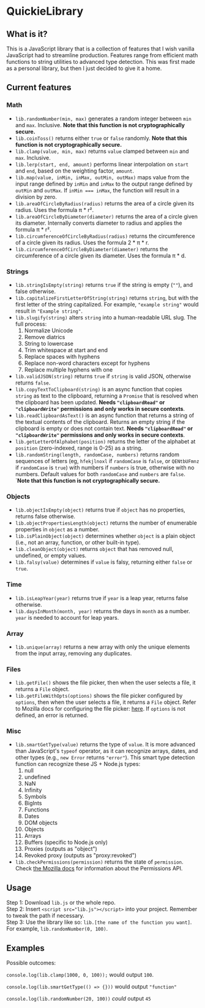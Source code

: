 # QuickieLibrary

## What is it?
This is a JavaScript library that is a collection of features that I wish vanilla JavaScript had to streamline production. Features range from efficient math functions to string utilities to advanced type detection. This was first made as a personal library, but then I just decided to give it a home.

## Current features
### Math
- `lib.randomNumber(min, max)` generates a random integer between `min` and `max`. Inclusive. **Note that this function is not cryptographically secure.**
- `lib.coinToss()` returns either `true` or `false` randomly. **Note that this function is not cryptographically secure.**
- `lib.clamp(value, min, max)` returns `value` clamped between `min` and `max`. Inclusive.
- `lib.lerp(start, end, amount)` performs linear interpolation on `start` and `end`, based on the weighting factor, `amount`.
- `lib.map(value, inMin, inMax, outMin, outMax)` maps value from the input range defined by `inMin` and `inMax` to the output range defined by `outMin` and `outMax`.
If `inMin === inMax`, the function will result in a division by zero.
- `lib.areaOfCircleByRadius(radius)` returns the area of a circle given its radius. Uses the formula π * r².
- `lib.areaOfCircleByDiameter(diameter)` returns the area of a circle given its diameter. Internally converts diameter to radius and applies the formula π * r².
- `lib.circumferenceOfCircleByRadius(radius)` returns the circumference of a circle given its radius. Uses the formula 2 * π * r.
- `lib.circumferenceOfCircleByDiameter(diameter)` returns the circumference of a circle given its diameter. Uses the formula π * d.
### Strings
- `lib.stringIsEmpty(string)` returns `true` if the string is empty (`""`), and false otherwise.
- `lib.capitalizeFirstLetterOfString(string)` returns `string`, but with the first letter of the string capitalized. For example, `"example string"` would result in `"Example string"`.
- `lib.slugify(string)` alters `string` into a human-readable URL slug. The full process:
  1. Normalize Unicode
  2. Remove diatrics
  3. String to lowercase
  4. Trim whitespace at start and end
  5. Replace spaces with hyphens
  6. Replace non-word characters except for hyphens
  7. Replace multiple hyphens with one
- `lib.validJSON(string)` returns `true` if `string` is valid JSON, otherwise returns `false`.
- `lib.copyTextToClipboard(string)` is an async function that copies `string` as text to the clipboard, returning a `Promise` that is resolved when the clipboard has been updated. **Needs `"clipboardRead"` or `"clipboardWrite"` permissions and only works in secure contexts**.
- `lib.readClipboardAsText()` is an async function that returns a string of the textual contents of the clipboard. Returns an empty string if the clipboard is empty or does not contain text. **Needs `"clipboardRead"` or `"clipboardWrite"` permissions and only works in secure contexts**.
- `lib.getLetterOfAlphabet(position)` returns the letter of the alphabet at `position` (zero-indexed, range is 0-25) as a string.
- `lib.randomString(length, randomCase, numbers)` returns random sequences of letters (eg, `hfekjlnoxl` if `randomCase` is `false`, or `QENtbUFmnz` if `randomCase` is `true`) with numbers if `numbers` is true, otherwise with no numbers. Default values for both `randomCase` and `numbers` are `false`. `**Note that this function is not cryptographically secure.**
 
### Objects
- `lib.objectIsEmpty(object)` returns true if `object` has no properties, returns false otherwise.
- `lib.objectPropertiesLength(object)` returns the number of enumerable properties in `object` as a number.
- `lib.isPlainObject(object)` determines whether `object` is a plain object (i.e., not an array, function, or other built-in type).
- `lib.cleanObject(object)` returns `object` that has removed null, undefined, or empty values.
- `lib.falsy(value)` determines if `value` is falsy, returning either `false` or `true`.

### Time
- `lib.isLeapYear(year)` returns true if `year` is a leap year, returns false otherwise.
- `lib.daysInMonth(month, year)` returns the days in `month` as a number. `year` is needed to account for leap years.

### Array
- `lib.unique(array)` returns a new array with only the unique elements from the input array, removing any duplicates.

### Files
- `lib.getFile()` shows the file picker, then when the user selects a file, it returns a `File` object.
- `lib.getFileWithOpts(options)` shows the file picker configured by `options`, then when the user selects a file, it returns a `File` object. Refer to Mozilla docs for configuring the file picker: [here](https://developer.mozilla.org/en-US/docs/Web/API/Window/showOpenFilePicker#parameters). If `options` is not defined, an error is returned.

### Misc
- `lib.smartGetType(value)` returns the type of `value`. It is more advanced than JavaScript's `typeof` operator, as it can recognize arrays, dates, and other types (e.g., `new Error` returns `"error"`).
  This smart type detection function can recognize these JS + Node.js types:
  1. null
  2. undefined
  3. NaN
  4. Infinity
  5. Symbols
  6. BigInts
  7. Functions
  8. Dates
  9. DOM objects
  10. Objects
  11. Arrays
  12. Buffers (specific to Node.js only)
  13. Proxies (outputs as "object")
  14. Revoked proxy (outputs as "proxy:revoked")
- `lib.checkPermissions(permission)` returns the state of `permission`. Check [the Mozilla docs](https://developer.mozilla.org/en-US/docs/Web/API/Permissions_API) for information about the Permissions API.

## Usage
Step 1: Download `lib.js` or the whole repo.<br>
Step 2: Insert `<script src="lib.js"></script>` into your project. Remember to tweak the path if necessary.<br>
Step 3: Use the library like so: `lib.[the name of the function you want]`. For example, `lib.randomNumber(0, 100)`.

## Examples
Possible outcomes:

`console.log(lib.clamp(1000, 0, 100));` would output `100`.

`console.log(lib.smartGetType(() => {}))` would output `"function"`

`console.log(lib.randomNumber(20, 100))` *could* output `45`
